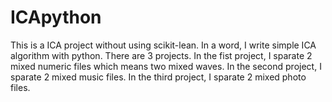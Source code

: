 # ICApython
This is a ICA project without using scikit-lean. In a word, I write simple ICA algorithm with python.
There are 3 projects.
In the fist project, I sparate 2 mixed numeric files which means two mixed waves.
In the second project, I sparate 2 mixed music files.
In the third project, I sparate 2 mixed photo files.
